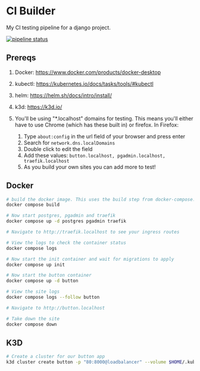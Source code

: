 # CI Builder

My CI testing pipeline for a django project.

[![pipeline status](https://gitlab.ducoterra.net/ducoterra/ci_builder/badges/master/pipeline.svg)](https://gitlab.ducoterra.net/ducoterra/ci_builder/-/commits/master)

## Prereqs

1. Docker: https://www.docker.com/products/docker-desktop
2. kubectl: https://kubernetes.io/docs/tasks/tools/#kubectl
3. helm: https://helm.sh/docs/intro/install/
4. k3d: https://k3d.io/
5. You'll be using "*.localhost" domains for testing. This means you'll either have to use Chrome (which has these built in) or firefox. In Firefox:

    1. Type `about:config` in the url field of your browser and press enter
    2. Search for `network.dns.localDomains`
    3. Double click to edit the field
    4. Add these values: `button.localhost, pgadmin.localhost, traefik.localhost`
    5. As you build your own sites you can add more to test!

## Docker

```bash
# build the docker image. This uses the build step from docker-compose.yml.
docker compose build

# Now start postgres, pgadmin and traefik
docker compose up -d postgres pgadmin traefik

# Navigate to http://traefik.localhost to see your ingress routes

# View the logs to check the container status
docker compose logs

# Now start the init container and wait for migrations to apply
docker compose up init

# Now start the button container
docker compose up -d button

# View the site logs
docker compose logs --follow button

# Navigate to http://button.localhost

# Take down the site
docker compose down
```

## K3D

```bash
# Create a cluster for our button app
k3d cluster create button -p "80:8000@loadbalancer" --volume $HOME/.kube/registries.yaml:/var/lib/rancher/k3s/registries.yaml
```
